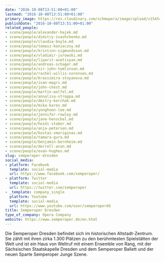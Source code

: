 ```yaml
---
date: "2016-10-08T13:51:00+01:00"
lastmod: "2016-10-08T13:51:00+01:00"
primary_image: https://res.cloudinary.com/schmopera/image/upload/v1545409169/media/webhook-uploads/1475931058811/Logo---Dresden.jpg.jpg
publishDate: "2016-10-08T13:51:00+01:00"
related_people:
- scene/people/alexander-hajek.md
- scene/people/dimitry-ivashchenko.md
- scene/people/claudia-boyle.md
- scene/people/tomasz-konieczny.md
- scene/people/kristinn-sigmundsson.md
- scene/people/vladimir-jurowski.md
- scene/people/liparit-avetisyan.md
- scene/people/andreas-schager.md
- scene/people/sir-john-tomlinson.md
- scene/people/rachel-willis-sorensen.md
- scene/people/krassimira-stoyanova.md
- scene/people/ivan-magri.md
- scene/people/john-chest.md
- scene/people/martin-wolfel.md
- scene/people/annalisa-stroppa.md
- scene/people/dmitry-korchak.md
- scene/people/mika-kares.md
- scene/people/yonghoon-lee.md
- scene/people/jennifer-rowley.md
- scene/people/jane-henschel.md
- scene/people/heidi-stober.md
- scene/people/anja-petersen.md
- scene/people/kostas-smoriginas.md
- scene/people/tamara-gura.md
- scene/people/benjamin-bernheim.md
- scene/people/derrell-acon.md
- scene/people/evan-hughes.md
slug: semperoper-dresden
social_media:
- platform: Facebook
  template: social-media
  url: https://www.facebook.com/semperoper/
- platform: Twitter
  template: social-media
  url: https://twitter.com/semperoper
- _template: company_single
  platform: Youtube
  template: social-media
  url: https://www.youtube.com/user/semperoperdd
title: Semperoper Dresden
type_of_company: Opera Company
website: https://www.semperoper.de/en.html
---
```


Die Semperoper Dresden befindet sich im historischen Altstadt-Zentrum. Sie zählt mit ihren zirka 1.300 Plätzen zu den berühmtesten Spielstätten der Welt und ist ein Haus von Weltruf mit einem Ensemble von Rang, mit der Sächsischen Staatskapelle Dresden und dem Semperoper Ballett und der neuen Sparte Semperoper Junge Szene.
